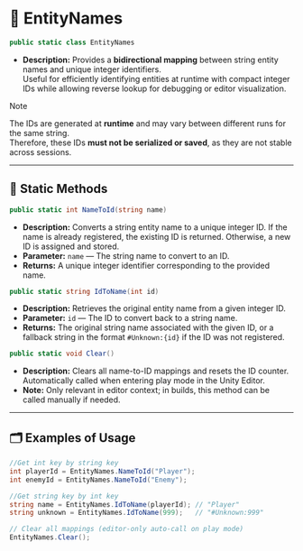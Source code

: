 # 🧩 EntityNames

```csharp
public static class EntityNames
```

- **Description:** Provides a **bidirectional mapping** between string entity names and unique integer identifiers.  
  Useful for efficiently identifying entities at runtime with compact integer IDs while allowing reverse lookup for
  debugging or editor visualization.

> [!NOTE]  
> The IDs are generated at **runtime** and may vary between different runs for the same string.  
> Therefore, these IDs **must not be serialized or saved**, as they are not stable across sessions.

---

## 🏹 Static Methods

```csharp
public static int NameToId(string name)
```

- **Description:** Converts a string entity name to a unique integer ID. If the name is already registered, the existing
  ID is returned. Otherwise, a new ID is assigned and stored.
- **Parameter:** `name` — The string name to convert to an ID.
- **Returns:** A unique integer identifier corresponding to the provided name.

```csharp
public static string IdToName(int id)
```

- **Description:** Retrieves the original entity name from a given integer ID.
- **Parameter:** `id` — The ID to convert back to a string name.
- **Returns:** The original string name associated with the given ID, or a fallback string in the format
  `#Unknown:{id}` if the ID was not registered.

```csharp
public static void Clear()
```

- **Description:** Clears all name-to-ID mappings and resets the ID counter. Automatically called when entering play
  mode in the Unity Editor.
- **Note:** Only relevant in editor context; in builds, this method can be called manually if needed.

---

## 🗂 Examples of Usage

```csharp
//Get int key by string key
int playerId = EntityNames.NameToId("Player");
int enemyId = EntityNames.NameToId("Enemy");
```

```csharp
//Get string key by int key 
string name = EntityNames.IdToName(playerId); // "Player"
string unknown = EntityNames.IdToName(999);   // "#Unknown:999"
```

```csharp
// Clear all mappings (editor-only auto-call on play mode)
EntityNames.Clear();
```
